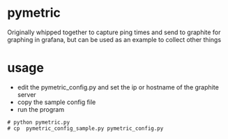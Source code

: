 # pymetric
Originally whipped together to capture ping times and send to
graphite for graphing in grafana, but can be used as an example to collect other things

# usage
* edit the pymetric_config.py and set the ip or hostname of the graphite server
* copy the sample config file
* run the program

```
# python pymetric.py
# cp  pymetric_config_sample.py pymetric_config.py
```
